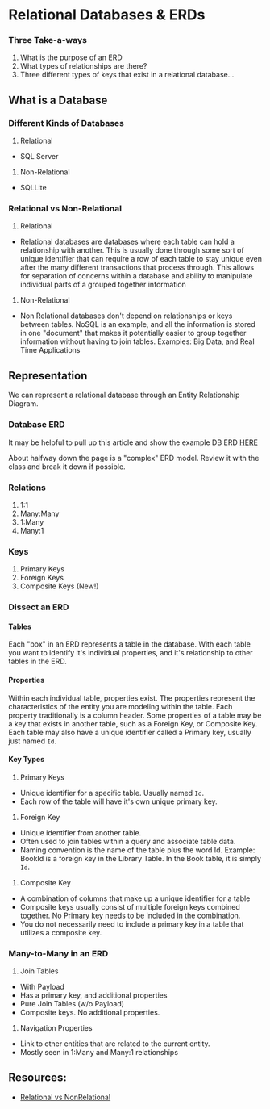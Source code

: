 # Relational Databases & ERDs

### Three Take-a-ways

1. What is the purpose of an ERD
1. What types of relationships are there?
1. Three different types of keys that exist in a relational database...

## What is a Database

### Different Kinds of Databases

1. Relational

- SQL Server

1. Non-Relational

- SQLLite

### Relational vs Non-Relational

1. Relational

- Relational databases are databases where each table can hold a relationship with another. This is usually done through some sort of unique identifier that can require a row of each table to stay unique even after the many different transactions that process through. This allows for separation of concerns within a database and ability to manipulate individual parts of a grouped together information

1. Non-Relational

- Non Relational databases don't depend on relationships or keys between tables. NoSQL is an example, and all the information is stored in one "document" that makes it potentially easier to group together information without having to join tables.
 Examples: Big Data, and Real Time Applications

## Representation

We can represent a relational database through an Entity Relationship Diagram.

### Database ERD

It may be helpful to pull up this article and show the example DB ERD [HERE](https://docs.microsoft.com/en-us/aspnet/core/data/ef-mvc/complex-data-model?view=aspnetcore-2.0)

About halfway down the page is a "complex" ERD model. Review it with the class and break it down if possible.

### Relations

1. 1:1
1. Many:Many
1. 1:Many
1. Many:1

### Keys

1. Primary Keys
1. Foreign Keys
1. Composite Keys (New!)

### Dissect an ERD

#### Tables

Each "box" in an ERD represents a table in the database. With each table you want to identify it's individual properties, and it's relationship to other tables in the ERD.

#### Properties

Within each individual table, properties exist. The properties represent the characteristics of the entity you are modeling within the table. Each property traditionally is a column header. Some properties of a table may be a key that exists in another table, such as a Foreign Key, or Composite Key. Each table may also have a unique identifier called a Primary key, usually just named `Id`.

#### Key Types

1. Primary Keys

- Unique identifier for a specific table. Usually named `Id`.
- Each row of the table will have it's own unique primary key.

1. Foreign Key

- Unique identifier from another table.
- Often used to join tables within a query and associate table data.
- Naming convention is the name of the table plus the word Id. Example: BookId is a foreign key in the Library Table. In the Book table, it is simply `Id`.

1. Composite Key

- A combination of columns that make up a unique identifier for a table
- Composite keys usually consist of multiple foreign keys combined together. No Primary key needs to be included in the combination.
- You do not necessarily need to include a primary key in a table that utilizes a composite key.

### Many-to-Many in an ERD

1. Join Tables

- With Payload
- Has a primary key, and additional properties
- Pure Join Tables (w/o Payload)
- Composite keys. No additional properties.

1. Navigation Properties

- Link to other entities that are related to the current
    entity.
- Mostly seen in 1:Many and Many:1 relationships

## Resources:

- [Relational vs NonRelational](https://www.jamesserra.com/archive/2015/08/relational-databases-vs-non-relational-databases/)
